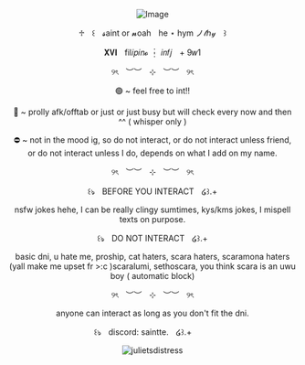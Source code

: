 <div id="header" align="center">

![Image](https://github.com/user-attachments/assets/8c5069b7-e2e8-4bc5-84cf-41108a27d820)
<p align="center"> ♱ㅤ꒰ㅤ𝓼aint or 𝓷oahㅤhe ⋆ hym ノ𝓉ℎ𝓎ㅤ꒱
<p align="center"> 𝐗𝐕𝐈ㅤfil𝑖𝑝𝑖𝑛𝓸 ┆ 𝑖𝑛𝑓𝑗ㅤ+ 9𝑤1
<p align="center"> ୨ৎㅤ︶︶ㅤ⊹ㅤ︶︶ㅤ୨ৎ 

<p align="center"> 🟢 ~ feel free to int!! 
<p align="center"> 🌙 ~ prolly afk/offtab or just or just busy but will check every now and then ^^ ( whisper only ) 
<p align="center"> ⛔ ~ not in the mood ig, so do not interact, or do not interact unless friend, or do not interact unless I do, depends on what I add on my name. 

<p align="center"> ୨ৎㅤ︶︶ㅤ⊹ㅤ︶︶ㅤ୨ৎ

<p align="center"> ꒰ঌㅤBEFORE YOU INTERACTㅤ໒꒱.+
<p align="center"> nsfw jokes hehe, I can be really clingy sumtimes, kys/kms jokes, I mispell texts on purpose. 

<p align="center"> ꒰ঌㅤDO NOT INTERACTㅤ໒꒱.+
<p align="center"> basic dni, u hate me, proship, cat haters, scara haters, scaramona haters (yall make me upset fr >:c )scaralumi, sethoscara, you think scara is an uwu boy ( automatic block) 

<p align="center"> ୨ৎㅤ︶︶ㅤ⊹ㅤ︶︶ㅤ୨ৎ 
 
 <p align="center"> anyone can interact as long as you don't fit the dni. 


 <p align="center"> ꒰ঌㅤdiscord: saintte.ㅤ໒꒱.+
ㅤ
ㅤ<p align="center"> <img src="https://komarev.com/ghpvc/?username=julietsdistress&label=colony&color=222226&style=plastic" alt="julietsdistress" /> </p>





<!--**julietsdistress/julietsdistress** is a ✨ _special_ ✨ repository because its `README.md` (this file) appears on your GitHub profile.

Here are some ideas to get you started:

- 🔭 I’m currently working on ...
- 🌱 I’m currently learning ...
- 👯 I’m looking to collaborate on ...
- 🤔 I’m looking for help with ...
- 💬 Ask me about ...
- 📫 How to reach me: ...
- 😄 Pronouns: ...
- ⚡ Fun fact: ...
-->
